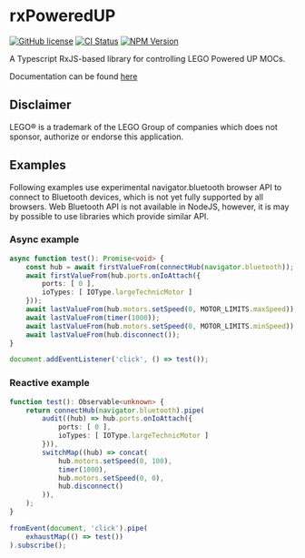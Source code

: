 # rxPoweredUP

[![GitHub license](https://img.shields.io/github/license/nvsukhanov/rxpoweredup)](https://github.com/nvsukhanov/rxpoweredup/blob/main/LICENSE.md)
[![CI Status](https://github.com/nvsukhanov/rxpoweredup/actions/workflows/ci.yml/badge.svg)](https://github.com/nvsukhanov/rxpoweredup/actions)
[![NPM Version](https://img.shields.io/npm/v/@nvsukhanov/rxpoweredup.svg?style=flat)](https://www.npmjs.com/package/@nvsukhanov/rxpoweredup)

A Typescript RxJS-based library for controlling LEGO Powered UP MOCs.

Documentation can be found [here](https://nvsukhanov.github.io/rxPoweredUP)

## Disclaimer

LEGO® is a trademark of the LEGO Group of companies which does not sponsor, authorize or endorse this application.

## Examples

Following examples use experimental navigator.bluetooth browser API to connect to Bluetooth devices, which is not yet
fully supported by all browsers.
Web Bluetooth API is not available in NodeJS, however, it is may by possible to use libraries which provide similar API.

### Async example

```typescript
async function test(): Promise<void> {
    const hub = await firstValueFrom(connectHub(navigator.bluetooth));
    await firstValueFrom(hub.ports.onIoAttach({
        ports: [ 0 ],
        ioTypes: [ IOType.largeTechnicMotor ]
    }));
    await lastValueFrom(hub.motors.setSpeed(0, MOTOR_LIMITS.maxSpeed));
    await lastValueFrom(timer(1000));
    await lastValueFrom(hub.motors.setSpeed(0, MOTOR_LIMITS.minSpeed));
    await lastValueFrom(hub.disconnect());
}

document.addEventListener('click', () => test());
```

### Reactive example

```typescript
function test(): Observable<unknown> {
    return connectHub(navigator.bluetooth).pipe(
        audit((hub) => hub.ports.onIoAttach({
            ports: [ 0 ],
            ioTypes: [ IOType.largeTechnicMotor ]
        })),
        switchMap((hub) => concat(
            hub.motors.setSpeed(0, 100),
            timer(1000),
            hub.motors.setSpeed(0, 0),
            hub.disconnect()
        )),
    );
}

fromEvent(document, 'click').pipe(
    exhaustMap(() => test())
).subscribe();
```
